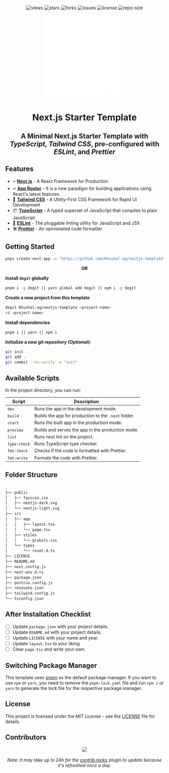 <div align=center>

![views] ![stars] ![forks] ![issues] ![license] ![repo-size]

<picture>
  <source media="(prefers-color-scheme: dark)" srcset="./public/nextjs-light.svg">
  <source media="(prefers-color-scheme: light)" srcset="./public/nextjs-dark.svg">
  <img alt="Next.js" src="./public/nextjs-light.svg">
</picture>

# Next.js Starter Template

## A Minimal Next.js Starter Template with _TypeScript_, _Tailwind CSS_, pre-configured with _ESLint_, and _Prettier_

</div>

## Features

- ⚡ **[Next.js](https://nextjs.org/)** - A React Framework for Production
- 🔥 **[App Router](https://nextjs.org/docs/app)** - It is a new paradigm for building applications using React's latest features.
- 🎨 **[Tailwind CSS](https://tailwindcss.com/)** - A Utility-First CSS Framework for Rapid UI Development
- 📦 **[TypeScript](https://www.typescriptlang.org/)** - A typed superset of JavaScript that compiles to plain JavaScript
- 📝 **[ESLint](https://eslint.org/)** - The pluggable linting utility for JavaScript and JSX
- 🛠 **[Prettier](https://prettier.io/)** - An opinionated code formatter

## Getting Started

```bash
pnpx create-next-app -e "https://github.com/Khushal-ag/nextjs-template" <project-name>
```

<div align="center">

**OR**

</div>

**Install `degit` globally**

```bash
pnpm i -g degit || yarn global add degit || npm i -g degit
```

**Create a new project from this template**

```bash
degit Khushal-ag/nextjs-template <project-name>
cd <project-name>
```

**Install dependencies**

```bash
pnpm i || yarn || npm i
```

**Initialize a new git repository _(Optional)_:**

```bash
git init
git add .
git commit --no-verify -m "init"
```

## Available Scripts

In the project directory, you can run:

| **Script**   | **Description**                                      |
| ------------ | ---------------------------------------------------- |
| `dev`        | Runs the app in the development mode.                |
| `build`      | Builds the app for production to the `.next` folder. |
| `start`      | Runs the built app in the production mode.           |
| `preview`    | Builds and serves the app in the production mode.    |
| `lint`       | Runs next lint on the project.                       |
| `type-check` | Runs TypeScript type checker.                        |
| `fmt:check`  | Checks if the code is formatted with Prettier.       |
| `fmt:write`  | Formats the code with Prettier.                      |

## Folder Structure

```bash
.
├── public
│   ├── favicon.ico
│   ├── nextjs-dark.svg
│   └── nextjs-light.svg
├── src
│   ├── app
│   │   ├── layout.tsx
│   │   └── page.tsx
│   ├── styles
│   │   └── globals.css
│   └── types
│       └── reset.d.ts
├── LICENSE
├── README.md
├── next.config.js
├── next-env.d.ts
├── package.json
├── postcss.config.js
├── renovate.json
├── tailwind.config.js
└── tsconfig.json
```

## After Installation Checklist

- [ ] Update `package.json` with your project details.
- [ ] Update `README.md` with your project details.
- [ ] Update `LICENSE` with your name and year.
- [ ] Update `layout.tsx` to your liking.
- [ ] Clear `page.tsx` and write your own.

## Switching Package Manager

This template uses [pnpm](https://pnpm.io/) as the default package manager. If you want to use `npm` or `yarn`, you need to remove the `pnpm-lock.yaml` file and run `npm i` or `yarn` to generate the lock file for the respective package manager.

## License

This project is licensed under the MIT License - see the [LICENSE](LICENSE) file for details.

## Contributors

<div align=center>

[![][contributors]][contributors-graph]

_Note: It may take up to 24h for the [contrib.rocks][contrib-rocks] plugin to update because it's refreshed once a day._

</div>

<!----------------------------------{ Labels }--------------------------------->

[views]: https://komarev.com/ghpvc/?username=nextjs-template&label=view%20counter&color=red&style=flat
[repo-size]: https://img.shields.io/github/repo-size/Khushal-ag/nextjs-template
[issues]: https://img.shields.io/github/issues-raw/Khushal-ag/nextjs-template
[license]: https://img.shields.io/github/license/Khushal-ag/nextjs-template
[forks]: https://img.shields.io/github/forks/Khushal-ag/nextjs-template?style=flat
[stars]: https://img.shields.io/github/stars/Khushal-ag/nextjs-template
[contributors]: https://contrib.rocks/image?repo=Khushal-ag/nextjs-template&max=500
[contributors-graph]: https://github.com/Khushal-ag/nextjs-template/graphs/contributors
[contrib-rocks]: https://contrib.rocks/preview?repo=Khushal-ag%2Fnextjs-template
